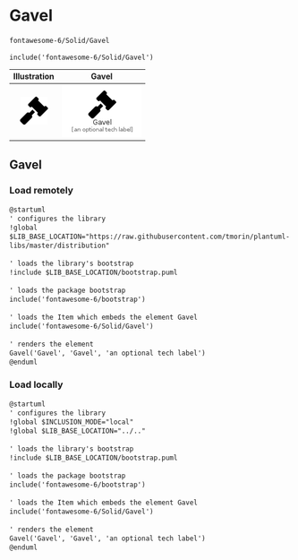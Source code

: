 # Gavel


```text
fontawesome-6/Solid/Gavel
```

```text
include('fontawesome-6/Solid/Gavel')
```



| Illustration | Gavel |
| :---: | :---: |
| ![illustration for Illustration](../../fontawesome-6/Solid/Gavel.png) | ![illustration for Gavel](../../fontawesome-6/Solid/Gavel.Local.png) |




## Gavel

### Load remotely
```plantuml
@startuml
' configures the library
!global $LIB_BASE_LOCATION="https://raw.githubusercontent.com/tmorin/plantuml-libs/master/distribution"

' loads the library's bootstrap
!include $LIB_BASE_LOCATION/bootstrap.puml

' loads the package bootstrap
include('fontawesome-6/bootstrap')

' loads the Item which embeds the element Gavel
include('fontawesome-6/Solid/Gavel')

' renders the element
Gavel('Gavel', 'Gavel', 'an optional tech label')
@enduml
```

### Load locally
```plantuml
@startuml
' configures the library
!global $INCLUSION_MODE="local"
!global $LIB_BASE_LOCATION="../.."

' loads the library's bootstrap
!include $LIB_BASE_LOCATION/bootstrap.puml

' loads the package bootstrap
include('fontawesome-6/bootstrap')

' loads the Item which embeds the element Gavel
include('fontawesome-6/Solid/Gavel')

' renders the element
Gavel('Gavel', 'Gavel', 'an optional tech label')
@enduml
```

